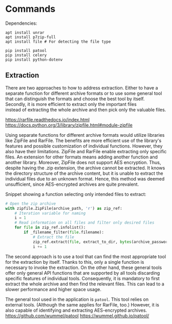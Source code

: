 # Commands

Dependencies:

```shell
apt install unrar
apt install p7zip-full
apt install file # For detecting the file type
```

```shell
pip install patool
pip install celery
pip install python-dotenv
```

## Extraction

There are two approaches to how to address extraction.
Either to have a separate function for different archive formats
or to use some general tool that can distinguish the formats and choose the best tool by itself.
Secondly, it is more efficient to extract only the important files  
instead of extracting the whole archive and then pick only the valuable files.

https://rarfile.readthedocs.io/index.html
https://docs.python.org/3/library/zipfile.html#module-zipfile

Using separate functions for different archive formats would utilize libraries like ZipFile and RarFile.
The benefits are more efficient use of the library's features and possible customization of individual functions.
However, they also have their limitations.
ZipFile and RarFile enable extracting only specific files.
An extension for other formats means adding another function and another library.
Moreover, ZipFile does not support AES encryption.
Thus, despite having the .zip extension, the archive cannot be extracted.
It knows the directory structure of the archive content, but it is unable to extract the individual files due to an unknown format.
Hence, this method was deemed unsufficient, since AES-encrypted archives are quite prevalent. 

Snippet showing a function selecting only intended files to extract:
```python
# Open the zip archive
with zipfile.ZipFile(archive_path, 'r') as zip_ref:
    # Iteration variable for naming
    i = 1
    # Read information on all files and filter only desired files
    for file in zip_ref.infolist():
        if _filename_filter(file.filename):
            # Extract the file
            zip_ref.extract(file, extract_to_dir, bytes(archive_password, 'utf-8') if archive_password else None)
            i += 1
```

The second approach is to use a tool that can find the most appropriate tool for the extraction by itself.
Thanks to this, only a single function is necessary to invoke the extraction.
On the other hand, these general tools offer only general API functions that are supported by all tools discarding specific features of individual tools.
Consequently, it is mandatory to first extract the whole archive and then find the relevant files.
This can lead to a slower performance and higher space usage.

The general tool used in the application is `patool`.
This tool relies on external tools.
(Although the same applies for RarFile, too.)
However, it is also capable of identifying and extracting AES-encrypted archives.
https://github.com/wummel/patool
https://wummel.github.io/patool/

